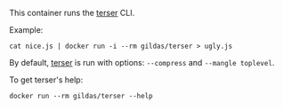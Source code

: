 This container runs the [terser](https://terser.org) CLI.

Example:  
```
cat nice.js | docker run -i --rm gildas/terser > ugly.js
```

By default, [terser](https://terser.org) is run with options: `--compress` and `--mangle toplevel`.

To get terser's help:  
```
docker run --rm gildas/terser --help
```
